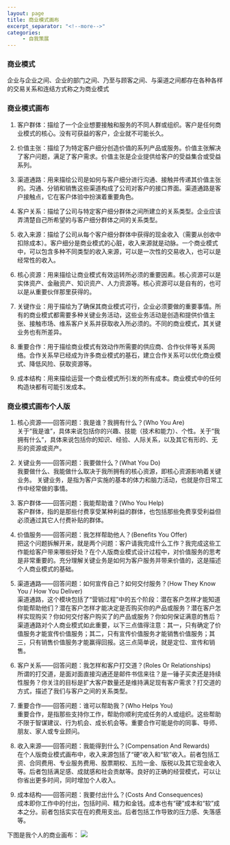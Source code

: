 ```yaml
---
layout: page
title: 商业模式画布
excerpt_separator: "<!--more-->"
categories:
     - 自我策展
---
```

### 商业模式
企业与企业之间、企业的部门之间、乃至与顾客之间、与渠道之间都存在各种各样的交易关系和连结方式称之为商业模式
<!--more-->

### 商业模式画布

1. 客户群体：描绘了一个企业想要接触和服务的不同人群或组织。客户是任何商业模式的核心。没有可获益的客户，企业就不可能长久。

2. 价值主张：描绘了为特定客户细分创造价值的系列产品或服务。价值主张解决了客户问题，满足了客户需求。价值主张是企业提供给客户的受益集合或受益系列。

3. 渠道通路：用来描绘公司是如何与客户细分进行沟通、接触并传递其价值主张的。沟通、分销和销售这些渠道构成了公司对客户的接口界面。渠道通路是客户接触点，它在客户体验中扮演着重要角色。

4. 客户关系：描绘了公司与特定客户细分群体之间所建立的关系类型。企业应该弄清楚自己所希望的与客户细分群体之间的关系类型。

5. 收入来源：描绘了公司从每个客户细分群体中获得的现金收入（需要从创收中扣除成本）。客户细分是商业模式的心脏，收入来源就是动脉。一个商业模式中，可以包含多种不同类型的收入来源，可以是一次性的交易收入，也可以是经常性的收入。

6. 核心资源：用来描绘让商业模式有效运转所必须的重要因素。核心资源可以是实体资产、金融资产、知识资产、人力资源等。核心资源可以是自有的，也可以是从重要伙伴那里获得的。

7. 关键作业：用于描绘为了确保其商业模式可行，企业必须要做的重要事情。所有的商业模式都需要多种关键业务活动，这些业务活动是创造和提供价值主张、接触市场、维系客户关系并获取收入所必须的。不同的商业模式，其关键业务也有所差异。

8. 重要合作：用于描绘商业模式有效动作所需要的供应商、合作伙伴等关系网络。合作关系早已经成为许多商业模式的基石，建立合作关系可以优化商业模式、降低风险、获取资源等。

9. 成本结构：用来描绘运营一个商业模式所引发的所有成本。商业模式中的任何构造块都有可能引发成本。


### 商业模式画布个人版
1. 核心资源——回答问题：我是谁？我拥有什么？(Who You Are)</br>
关于“我是谁”，具体来说包括你的兴趣、技能（技术和能力）、个性。关于“我拥有什么”，具体来说包括你的知识、经验、人际关系，以及其它有形的、无形的资源或资产。

2. 关键业务——回答问题：我要做什么？(What You Do)</br>
我要做什么、我能做什么取决于我所拥有的核心资源，即核心资源影响着关键业务。
关键业务，是指为客户实施的基本的体力和脑力活动，也就是你日常工作中经常做的事情。

3. 客户群体——回答问题：我能帮助谁？(Who You Help)</br>
客户群体，指的是那些付费享受某种利益的群体，也包括那些免费享受利益但必须通过其它人付费补贴的群体。

4. 价值服务——回答问题：我怎样帮助他人？(Benefits You Offer)</br>
把这个问题拆解开来，就是两个问题：客户请我完成什么工作？我完成这些工作能给客户带来哪些好处？在个人版商业模式设计过程中，对价值服务的思考是非常重要的。充分理解关键业务是如何为客户服务并带来价值的，这是描述个人商业模式的基础。

5. 渠道通路——回答问题：如何宣传自己？如何交付服务？(How They Know You / How You Deliver)</br>
渠道通路，这个模块包括了“营销过程”中的五个阶段：潜在客户怎样才能知道你能帮助他们？潜在客户怎样才能决定是否购买你的产品或服务？潜在客户怎样实现购买？你如何交付客户购买了的产品或服务？你如何保证满意的售后？
渠道通路对个人商业模式如此重要，以下三点值得注意：其一，只有确定了价值服务才能宣传价值服务；其二，只有宣传价值服务才能销售价值服务；其三，只有销售价值服务才能赢得回报。这三点简单说，就是定位、宣传和销售。

6. 客户关系——回答问题：我怎样和客户打交道？(Roles Or Relationships)</br>
所谓的打交道，是面对面直接沟通还是邮件书信来往？是一锤子买卖还是持续性服务？你关注的目标是扩大客户数量还是维持满足现有客户需求？打交道的方式，描述了我们与客户之间的关系类型。

7. 重要合作——回答问题：谁可以帮助我？(Who Helps You)</br>
重要合作，是指那些支持你工作，帮助你顺利完成任务的人或组织。这些帮助不限于智谋建议、行为机会、成长机会等。重要合作可能是你的同事、导师、朋友、家人或专业顾问。

8. 收入来源——回答问题：我能得到什么？(Compensation And Rewards)</br>
在个人版商业模式画布中，收入来源包括了“硬”收入和“软”收入。前者包括工资、合同费用、专业服务费用、股票期权、五险一金、版税以及其它现金收入等。后者包括满足感、成就感和社会贡献等。良好的正确的经营模式，可以让你省出更多时间，同时增加个人收入。

9. 成本结构——回答问题：我要付出什么？(Costs And Consequences)</br>
成本即你工作中的付出，包括时间、精力和金钱。成本也有“硬”成本和“软”成本之分。前者包括实实在在的费用支出。后者包括工作导致的压力感、失落感等。

下图是我个人的商业画布：
<img src="https://twod0g.github.io/jekyll-theme-basically-basic/%E8%87%AA%E6%88%91%E7%AD%96%E5%B1%95/2021/04/24/%E5%9F%BA%E6%9C%AC%E6%A6%82%E5%BF%B5.html">
